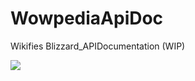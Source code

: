 # WowpediaApiDoc
Wikifies Blizzard_APIDocumentation (WIP)

![](https://raw.githubusercontent.com/Ketho/WowpediaApiDoc/master/overview.png)
